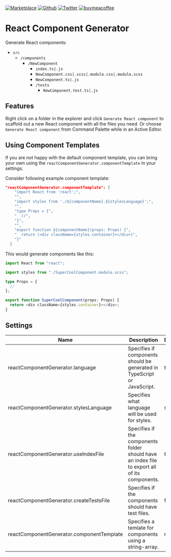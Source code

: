 [![Marketplace](https://img.shields.io/visual-studio-marketplace/i/roberth.react-gensco)](https://marketplace.visualstudio.com/items?itemName=roberth.react-gensco)
[![Github](https://img.shields.io/github/stars/roberthgnz/react-gensco?style=social)](https://github.com/roberthgnz/react-gensco)
[![Twitter](https://img.shields.io/twitter/follow/roberthgnz?style=social)](https://twitter.com/roberthgnz)
[![buymeacoffee](https://img.shields.io/badge/buymeacoffee-%24-yellow)](https://www.buymeacoffee.com/roberth.gonz)

# React Component Generator

Generate React components:

- `src`
  - `/components`
    - `/NewComponent`
      - `index.ts|.js`
      - `NewComponent.css|.scss|.module.css|.module.scss`
      - `NewComponent.ts|.js`
      - `/tests`
        - `NewComponent.test.ts|.js`

## Features

Right click on a folder in the explorer and click `Generate React component` to scaffold out a new React component with all the files you need. Or choose `Generate React component` from Command Palette while in an Active Editor.

## Using Component Templates

If you are not happy with the default component template, you can bring your own using the `reactComponentGenerator.componentTemplate` in your settings.

Consider following example component template:

```json
"reactComponentGenerator.componentTemplate": [
    "import React from 'react';",
    "",
    "import styles from './${componentName}.${stylesLanguage}';",
    "",
    "type Props = {",
    "  //",
    "}",
    "",
    "export function ${componentName}(props: Props) {",
    "  return (<div className={styles.container}></div>)",
    "}"
  ]
```

This would generate components like this:

```ts
import React from "react";

import styles from "./SuperCoolComponent.module.scss";

type Props = {
  //
};

export function SuperCoolComponent(props: Props) {
  return <div className={styles.container}></div>;
}
```

## Settings

| Name                                      | Description                                                                                   | Default |
| ----------------------------------------- | --------------------------------------------------------------------------------------------- | ------- |
| reactComponentGenerator.language          | Specifies if components should be generated in TypeScript or JavaScript.                      | ts      |
| reactComponentGenerator.stylesLanguage    | Specifies what language will be used for styles.                                              | scss    |
| reactComponentGenerator.useIndexFile      | Specifies if the components folder should have an index file to export all of its components. | true    |
| reactComponentGenerator.createTestsFile   | Specifies if the components should have test files.                                           | false   |
| reactComponentGenerator.componentTemplate | Specifies a temlate for components using a string-array.                                      | none    |
